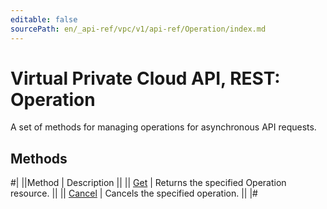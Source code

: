```yaml
---
editable: false
sourcePath: en/_api-ref/vpc/v1/api-ref/Operation/index.md
---
```


# Virtual Private Cloud API, REST: Operation

A set of methods for managing operations for asynchronous API requests.

## Methods

#|
||Method | Description ||
|| [Get](get.md) | Returns the specified Operation resource. ||
|| [Cancel](cancel.md) | Cancels the specified operation. ||
|#